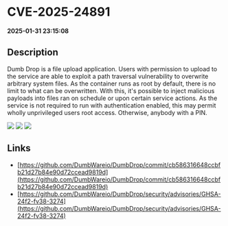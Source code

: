 # CVE-2025-24891

**2025-01-31 23:15:08**

## Description
Dumb Drop is a file upload application. Users with permission to upload to the service are able to exploit a path traversal vulnerability to overwrite arbitrary system files. As the container runs as root by default, there is no limit to what can be overwritten. With this, it's possible to inject malicious payloads into files ran on schedule or upon certain service actions. As the service is not required to run with authentication enabled, this may permit wholly unprivileged users root access. Otherwise, anybody with a PIN.

![](https://img.shields.io/static/v1?label=Score&message=9.6&color=red)
![](https://img.shields.io/static/v1?label=Severity&message=CRITICAL&color=red)
![](https://img.shields.io/static/v1?label=CWE&message=Traversal&color=green)

## Links
- [https://github.com/DumbWareio/DumbDrop/commit/cb586316648ccbfb21d27b84e90d72ccead9819d](https://github.com/DumbWareio/DumbDrop/commit/cb586316648ccbfb21d27b84e90d72ccead9819d)
- [https://github.com/DumbWareio/DumbDrop/security/advisories/GHSA-24f2-fv38-3274](https://github.com/DumbWareio/DumbDrop/security/advisories/GHSA-24f2-fv38-3274)
